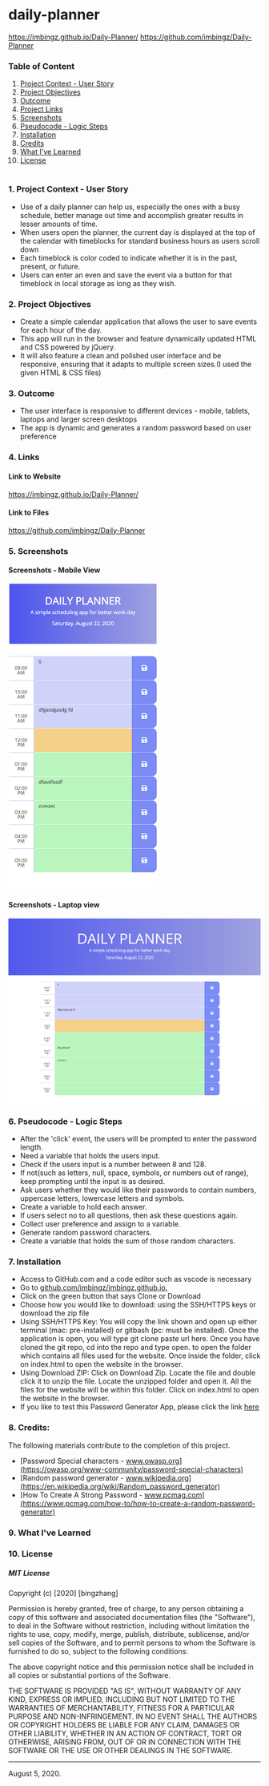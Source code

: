 # daily-planner
 https://imbingz.github.io/Daily-Planner/
 https://github.com/imbingz/Daily-Planner
 
 
 
### Table of Content
1. [Project Context - User Story](#context)
2. [ Project Objectives ](#objectives)
3. [ Outcome ](#Outcome)
4. [ Project Links ](#Links)
5. [ Screenshots ](#Screenshots)
6. [Pseudocode - Logic Steps](#Pseudocode)
7. [ Installation](#Installation)
8. [ Credits](#Credits)
9. [What I've Learned](#learned)
10. [ License ](#License)
#


<a name = "context"></a>
### 1. Project Context - User Story
* Use of a daily planner can help us, especially the ones with a busy schedule, better manage out time and accomplish greater results in lesser amounts of time.
* When users open the planner, the current day is displayed at the top of the calendar with timeblocks for standard business hours as users scroll down
* Each timeblock is color coded to indicate whether it is in the past, present, or future. 
* Users can enter an even and save the event via a button for that timeblock in local storage as long as they wish.

<a name = "objectives"></a>
### 2. Project Objectives
* Create a simple calendar application that allows the user to save events for each hour of the day.
* This app will run in the browser and feature dynamically updated HTML and CSS powered by jQuery.
* It will also feature a clean and polished user interface and be responsive, ensuring that it adapts to multiple screen sizes.(I used the given HTML & CSS files)

<a name = "Outcome"></a>
### 3. Outcome
* The user interface is responsive to different devices - mobile, tablets, laptops and larger screen desktops
* The app is dynamic and generates a random password based on user preference

<a name = "Links"></a>
### 4. Links 

#### Link to Website
 https://imbingz.github.io/Daily-Planner/

#### Link to Files 
 https://github.com/imbingz/Daily-Planner

<a name="Screenshots"></a>
### 5. Screenshots 

#### Screenshots - Mobile View
<kbd>![screenshot-mobile](./assets/images/m1.png)</kbd>

####  Screenshots - Laptop view 
<kbd>![screenshot-laptop](./assets/images/s1.png)</kbd>

<a name = "Pseudocode"></a>
### 6. Pseudocode - Logic Steps
* After the 'click' event, the users will be prompted to enter the password length. 
* Need a variable that holds the users input. 
* Check if the users input is a number between 8 and 128. 
* If not(such as letters, null, space, symbols, or numbers out of range), keep prompting until the input is as desired. 
* Ask users whether they would like their passwords to contain numbers, uppercase letters, lowercase letters and symbols. 
* Create a variable to hold each answer. 
* If users select no to all questions, then ask these questions again. 
* Collect user preference and assign to a variable.
* Generate random password characters.
* Create a variable that holds the sum of those random characters. 

<a name="Installation"></a>
### 7. Installation
* Access to GitHub.com and a code editor such as vscode is necessary
* Go to [github.com/imbingz/imbingz.github.io.]( https://github.com/imbingz/Daily-Planner)
* Click on the green button that says Clone or Download
* Choose how you would like to download: using the SSH/HTTPS keys or download the zip file
* Using SSH/HTTPS Key: You will copy the link shown and open up either terminal (mac: pre-installed) or gitbash (pc: must be installed). Once the application is open, you will type git clone paste url here. Once you have cloned the git repo, cd into the repo and type open. to open the folder which contains all files used for the website. Once inside the folder, click on index.html to open the website in the browser.
* Using Download ZIP: Click on Download Zip. Locate the file and double click it to unzip the file. Locate the unzipped folder and open it. All the files for the website will be within this folder. Click on index.html to open the website in the browser.
* If you like to test this Password Generator App, please click the link [here](https://imbingz.github.io/Daily-Planner/)


<a name="Credits"></a>
### 8. Credits:
 The following materials contribute to the completion of this project. 

* [Password Special characters - www.owasp.org](https://owasp.org/www-community/password-special-characters)
* [Random password generator - www.wikipedia.org](https://en.wikipedia.org/wiki/Random_password_generator)
* [How To Create A Strong Password - www.pcmag.com](https://www.pcmag.com/how-to/how-to-create-a-random-password-generator)


<a name="learned"></a>
### 9. What I've Learned



<a name="License"></a>
### 10. License
##### MIT License
<p>Copyright (c) [2020] [bingzhang]</p>
<p>Permission is hereby granted, free of charge, to any person obtaining a copy of this software and associated documentation files (the "Software"), to deal in the Software without restriction, including without limitation the rights to use, copy, modify, merge, publish, distribute, sublicense, and/or sell copies of the Software, and to permit persons to whom the Software is furnished to do so, subject to the following conditions:</p>
<p>The above copyright notice and this permission notice shall be included in all copies or substantial portions of the Software.</p>
<p>THE SOFTWARE IS PROVIDED "AS IS", WITHOUT WARRANTY OF ANY KIND, EXPRESS OR IMPLIED, INCLUDING BUT NOT LIMITED TO THE WARRANTIES OF MERCHANTABILITY, FITNESS FOR A PARTICULAR PURPOSE AND NON-INFRINGEMENT. IN NO EVENT SHALL THE AUTHORS OR COPYRIGHT HOLDERS BE LIABLE FOR ANY CLAIM, DAMAGES OR OTHER LIABILITY, WHETHER IN AN ACTION OF CONTRACT, TORT OR OTHERWISE, ARISING FROM, OUT OF OR IN CONNECTION WITH THE SOFTWARE OR THE USE OR OTHER DEALINGS IN THE SOFTWARE.</p>
<hr>
August 5, 2020.
